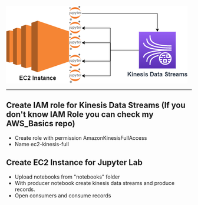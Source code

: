 
![](images/03_python_kinesis_ds.drawio.png)

---
## Create IAM role for Kinesis Data Streams (If you don't know IAM Role you can check my AWS_Basics repo)
- Create role with permission AmazonKinesisFullAccess
- Name ec2-kinesis-full

## Create EC2 Instance for Jupyter Lab
- Upload notebooks from "notebooks" folder
- With producer notebook create kinesis data streams and produce records.
- Open consumers and consume records 